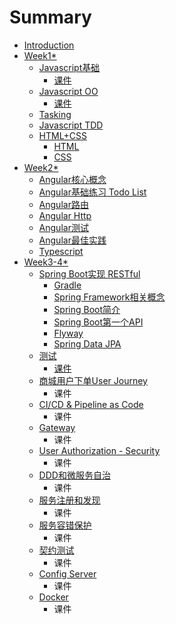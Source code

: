 # Summary

* [Introduction](README.md)
* [Week1\*](week1/README.md)
  * [Javascript基础](week1/foundation/README.md)
    * [课件](week1/foundation/courseware.md)
  * [Javascript OO](week1/oo/README.md)
    * [课件](week1/oo/courseware.md)
  * [Tasking](week1/tasking.md)
  * [Javascript TDD](week1/tdd.md)
  * [HTML+CSS](week1/htmlcss/README.md)
    * [HTML](week1/htmlcss/HTML.md)
    * [CSS](week1/htmlcss/CSS.md)
* [Week2\*](week2/README.md)
  * [Angular核心概念](angular/concept.md)
  * [Angular基础练习 Todo List](angular/exercise.md)
  * [Angular路由](angular/routing.md)
  * [Angular Http](angular/http.md)
  * [Angular测试](angular/test.md)
  * [Angular最佳实践](angular/best-practise.md)
  * [Typescript](angular/typescript.md)
* [Week3-4\*](week3/README.md)
  * [Spring Boot实现 RESTful](week3/spring-bootshi-xian-restful/README.md)
    * [Gradle](week3/spring-bootshi-xian-restful/gradle.md)
    * [Spring Framework相关概念](week3/spring-bootshi-xian-restful/spring-framework.md)
    * [Spring Boot简介](week3/spring-bootshi-xian-restful/ke-jian.md)
    * [Spring Boot第一个API](week3/spring-bootshi-xian-restful/ke-jian/spring-bootde-chang-yong-zhu-jie-he-pei-zhi.md)
    * [Flyway](week3/spring-bootshi-xian-restful/flyway.md)
    * [Spring Data JPA](week3/spring-bootshi-xian-restful/spring-jpa.md)
  * [测试](week3/ce-shi/README.md)
    * [课件](week3/ce-shi/ke-jian.md)
  * [商城用户下单User Journey](week3/shang-cheng-yong-hu-xia-dan-user-journey/README.md)
    * 课件
  * [CI/CD & Pipeline as Code](week3/cicd-and-pipeline-as-code/README.md)
    * 课件
  * [Gateway](week3/gateway/README.md)
    * 课件
  * [User Authorization - Security](week3/user-authorization-security.md)
    * 课件
  * [DDD和微服务自治](week3/dddhe-wei-fu-wu-zi-zhi/README.md)
    * 课件
  * [服务注册和发现](week3/fu-wu-zhu-ce-he-fa-xian.md)
    * 课件
  * [服务容错保护](week3/fu-wu-rong-cuo-bao-hu.md)
    * 课件
  * [契约测试](week3/qi-yue-ce-shi.md)
    * 课件
  * [Config Server](week3/config-server.md)
    * 课件
  * [Docker](week3/docker.md)
    * 课件

